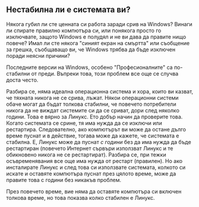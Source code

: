 <?php require("../../entete.php"); ?> <?php require("../../base.php"); ?>

<div id="corps">

<h2>Нестабилна ли е системата ви?</h2>

<p>Някога губил ли сте ценната си работа заради срив на Windows? Винаги ли спирате правилно компютъра си, или понякога просто го изключвате, защото Windows е полудял и не ви дава да правите нищо повече? Имал ли сте някога "синият екран на смъртта" или съобщение за грешка, съобщаващо ви, че Windows трябва да бъде изключен поради неясни причини? </p>

<p>Последните версии на Windows, особено "Професионалните" са по-стабилни от преди. Въпреки това, този проблем все още се случва доста често.</p>

<p>Разбира се, няма идеална операционна система и хора, които ви казват, че тяхната никога не се срива, лъжат. Някои операционни системи обаче могат да бъдат толкова стабилни, че повечето потребители никога да не виждат системите си да се сриват, дори след няколко години. Това е вярно за Линукс. Ето добър начин да проверите това. Когато системата се срине, тя има нужда да се изключи или рестартира. Следователно, ако компютърът ви може да остане дълго време пуснат и в действие, тогава може да кажете, че системата е стабилна. Е, Линукс може да пуснат <i>с години</i> без да има нужда да бъде рестартиран (повечето Интернет сървъри използват Линукс и те обикновено никога не се рестартират). Разбира се, при тежки осъвременявания все още има нужда от рестарт (правилен). Но ако инсталирате Линукс и след това си използвате системата, колкото си искате и оставяте компютъра пуснат през цялото време, може да правите това с години без никакъв проблем.</p>

<p>През повечето време, вие няма да оставяте компютъра си включен толкова време, но това показва колко стабилен е Линукс.</p>

</div>



